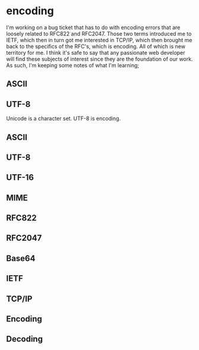 # encoding

I'm working on a bug ticket that has to do with encoding errors that are loosely related to RFC822 and RFC2047. Those two terms introduced me to IETF, which then in turn got me interested in TCP/IP, which then brought me back to the specifics of the RFC's, which is encoding. All of which is new territory for me. I think it's safe to say that any passionate web developer will find these subjects of interest since they are the foundation of our work. As such, I'm keeping some notes of what I'm learning;

## ASCII
## UTF-8
Unicode is a character set. UTF-8 is encoding.
## ASCII
## UTF-8
## UTF-16
## MIME
## RFC822
## RFC2047
## Base64
## IETF
## TCP/IP
## Encoding
## Decoding
